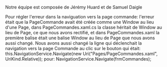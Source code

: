 Notre équipe est composée de Jérémy Huard et de Samuel Daigle

Pour régler l'erreur dans la naviguation vers la page commande:
l'erreur était que la PageCommande avait été créée comme une Window au lieu d'une Page, dans PageCommandes.xaml.cs la classe héritait de Window au lieu de Page, ce que nous avons rectifié, et dans PageCommandes.xaml la première balise était une balise Window au lieu de Page que nous avons aussi changé. Nous avons aussi changé la ligne qui déclenchait la navigation vers la page Commande au clic sur le bouton qui était:
  this.NavigationService.Navigate(new Uri("Pages/PageCommandes.xaml", UriKind.Relative));
pour:
  NavigationService.Navigate(frmCommandes);
